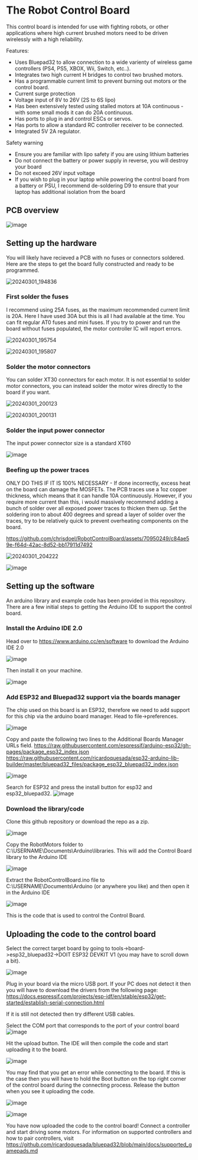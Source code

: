 # The Robot Control Board
This control board is intended for use with fighting robots, or other applications where high current brushed motors need to be driven wirelessly with a high reliability.

Features:
- Uses Bluepad32 to allow connection to a wide varienty of wireless game controllers (PS4, PS5, XBOX, Wii, Switch, etc..).
- Integrates two high current H bridges to control two brushed motors.
- Has a programmable current limit to prevent burning out motors or the control board.
- Current surge protection
- Voltage input of 8V to 26V (2S to 6S lipo)
- Has been extensively tested using stalled motors at 10A continuous - with some small mods it can do 20A continuous.
- Has ports to plug in and control ESCs or servos.
- Has ports to allow a standard RC controller receiver to be connected.
- Integrated 5V 2A regulator.

Safety warning
- Ensure you are familiar with lipo safety if you are using lithium batteries
- Do not connect the battery or power supply in reverse, you will destroy your board
- Do not exceed 26V input voltage
- If you wish to plug in your laptop while powering the control board from a battery or PSU, I recommend de-soldering D9 to ensure that your laptop has additional isolation from the board

## PCB overview
![image](https://github.com/chrisdoel/RobotControlBoard/assets/70950249/63dbf7ff-a471-4055-8c4e-d58655e2e8d9)

## Setting up the hardware
You will likely have recieved a PCB with no fuses or connectors soldered. Here are the steps to get the board fully constructed and ready to be programmed.

![20240301_194836](https://github.com/chrisdoel/RobotControlBoard/assets/70950249/4548a741-5fc7-4d4d-ba67-d56997ffe42e)

### First solder the fuses
I recommend using 25A fuses, as the maximum recommended current limit is 20A.
Here I have used 30A but this is all I had available at the time.
You can fit regular AT0 fuses and mini fuses.
If you try to power and run the board without fuses populated, the motor controller IC will report errors.

![20240301_195754](https://github.com/chrisdoel/RobotControlBoard/assets/70950249/8c336ac8-50c2-40e9-a44f-42d08409599a)

![20240301_195807](https://github.com/chrisdoel/RobotControlBoard/assets/70950249/1859b073-e129-4952-afe9-8b61196faf04)


### Solder the motor connectors
You can solder XT30 connectors for each motor.
It is not essential to solder motor connectors, you can instead solder the motor wires directly to the board if you want.

![20240301_200123](https://github.com/chrisdoel/RobotControlBoard/assets/70950249/f586a1dc-a1ba-4dfe-bfd2-f6dce86c58f9)

![20240301_200131](https://github.com/chrisdoel/RobotControlBoard/assets/70950249/f58992bf-caa0-4fbb-8f5f-371a3043fd39)

### Solder the input power connector
The input power connector size is a standard XT60

![image](https://github.com/chrisdoel/RobotControlBoard/assets/70950249/2a19109f-7689-4c37-8637-5e8946404135)


### Beefing up the power traces
ONLY DO THIS IF IT IS 100% NECESSARY - If done incorrectly, excess heat on the board can damage the MOSFETs.
The PCB traces use a 1oz copper thickness, which means that it can handle 10A continuously. However, if you require more current than this, i would massively recommend adding a bunch of solder over all exposed power traces to thicken them up.
Set the soldering iron to about 400 degrees and spread a layer of solder over the traces, try to be relatively quick to prevent overheating components on the board.

https://github.com/chrisdoel/RobotControlBoard/assets/70950249/c84ae59e-f64d-42ac-8d52-bb17911d7492

![20240301_204222](https://github.com/chrisdoel/RobotControlBoard/assets/70950249/078098b1-5f4f-4eb7-a612-0a27ff850def)

![image](https://github.com/chrisdoel/RobotControlBoard/assets/70950249/580665cc-3a7f-4102-a318-912b4b457ddc)


## Setting up the software
An arduino library and example code has been provided in this repository. There are a few initial steps to getting the Arduino IDE to support the control board.

### Install the Arduino IDE 2.0
Head over to https://www.arduino.cc/en/software to download the Arduino IDE 2.0

![image](https://github.com/chrisdoel/RobotControlBoard/assets/70950249/99cd5a1c-760d-4391-a930-e8107dc934d1)

Then install it on your machine.

![image](https://github.com/chrisdoel/RobotControlBoard/assets/70950249/cff76ad1-2a97-4e35-848c-1dba60f938b9)

### Add ESP32 and Bluepad32 support via the boards manager
The chip used on this board is an ESP32, therefore we need to add support for this chip via the arduino board manager.
Head to file->preferences.

![image](https://github.com/chrisdoel/RobotControlBoard/assets/70950249/0e889e2c-7efc-4666-bd14-fbd34571e05c)

Copy and paste the following two lines to the Additional Boards Manager URLs field.
https://raw.githubusercontent.com/espressif/arduino-esp32/gh-pages/package_esp32_index.json
https://raw.githubusercontent.com/ricardoquesada/esp32-arduino-lib-builder/master/bluepad32_files/package_esp32_bluepad32_index.json

![image](https://github.com/chrisdoel/RobotControlBoard/assets/70950249/b95b3e9b-1c7c-456e-8231-1295a47ac43a)

Search for ESP32 and press the install button for esp32 and esp32_bluepad32.
![image](https://github.com/chrisdoel/RobotControlBoard/assets/70950249/8422713e-a1a6-4b66-aa61-0f2f474ba2c6)


### Download the library/code
Clone this github repository or download the repo as a zip.

![image](https://github.com/chrisdoel/RobotControlBoard/assets/70950249/993626e1-a75c-4aca-8c3a-a3eb2f23feed)

Copy the RobotMotors folder to C:\USERNAME\Documents\Arduino\libraries. This will add the Control Board library to the Arduino IDE

![image](https://github.com/chrisdoel/RobotControlBoard/assets/70950249/cfce2566-1dcf-49cd-8b29-c7cd66041f8d)

Extract the RobotControlBoard.ino file to C:\USERNAME\Documents\Arduino (or anywhere you like) and then open it in the Arduino IDE

![image](https://github.com/chrisdoel/RobotControlBoard/assets/70950249/3362a868-1fff-4a2f-9d7d-ff38e5854530)

This is the code that is used to control the Control Board.

## Uploading the code to the control board

Select the correct target board by going to tools->board->esp32_bluepad32->DOIT ESP32 DEVKIT V1 (you may have to scroll down a bit).

![image](https://github.com/chrisdoel/RobotControlBoard/assets/70950249/77eb5613-0b28-4a2e-ba8d-b92461c0a74c)

Plug in your board via the micro USB port. If your PC does not detect it then you will have to download the drivers from the following page:
https://docs.espressif.com/projects/esp-idf/en/stable/esp32/get-started/establish-serial-connection.html

If it is still not detected then try different USB cables.

Select the COM port that corresponds to the port of your control board
![image](https://github.com/chrisdoel/RobotControlBoard/assets/70950249/3a466e08-c685-4941-9a22-537931b6780c)

Hit the upload button. The IDE will then compile the code and start uploading it to the board.

![image](https://github.com/chrisdoel/RobotControlBoard/assets/70950249/81274514-d63f-425a-9c68-5efcf2e70cd6)

You may find that you get an error while connecting to the board. If this is the case then you will have to hold the Boot button on the top right corner of the control board during the connecting process. Release the button when you see it uploading the code.

![image](https://github.com/chrisdoel/RobotControlBoard/assets/70950249/76faad29-29f8-416e-a037-282b99bbdefb)

![image](https://github.com/chrisdoel/RobotControlBoard/assets/70950249/1acda865-ebcf-4fe6-9e5c-e8e6501e8803)

You have now uploaded the code to the control board!
Connect a controller and start driving some motors.
For information on supported controllers and how to pair controllers, visit https://github.com/ricardoquesada/bluepad32/blob/main/docs/supported_gamepads.md




